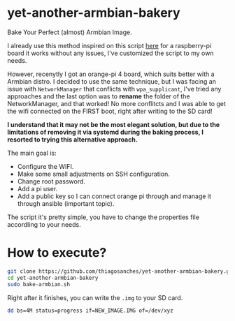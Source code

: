 # yet-another-armbian-bakery

Bake Your Perfect (almost) Armbian Image.

I already use this method inspired on this script [here](https://github.com/kenfallon/fix-ssh-on-pi/blob/master/fix-ssh-on-pi.bash) for a raspberry-pi board it works without any issues, I've customized the script to my own needs. 

However, recenytly I got an orange-pi 4 board, which suits better with a Armbian distro. I decided to use the same technique, but I was facing an issue with `NetworkManager` that conflicts with `wpa_supplicant`, I've tried any approaches and the last option was to **rename** the folder of the NetworkManager, and that worked! No more conflitcts and I was able to get the wifi connected on the FIRST boot, right after writing to the SD card! 

**I understand that it may not be the most elegant solution, but due to the limitations of removing it via systemd during the baking process, I resorted to trying this alternative approach.**

The main goal is:
- Configure the WIFI.
- Make some small adjustments on SSH configuration.
- Change root password.
- Add a pi user.
- Add a public key so I can connect orange pi through and manage it through ansible (important topic).

The script it's pretty simple, you have to change the properties file accordling to your needs.

# How to execute?

```bash
git clone https://github.com/thiagosanches/yet-another-armbian-bakery.git
cd yet-another-armbian-bakery
sudo bake-armbian.sh
```

Right after it finishes, you can write the `.img` to your SD card.

```bash
dd bs=4M status=progress if=NEW_IMAGE.IMG of=/dev/xyz
```
